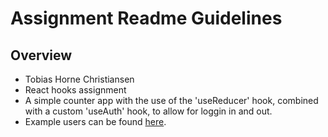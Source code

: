 # Assignment Readme Guidelines

## Overview

- Tobias Horne Christiansen
- React hooks assignment
- A simple counter app with the use of the 'useReducer' hook, combined with a custom 'useAuth' hook, to allow for loggin in and out.
- Example users can be found [here](./react-hooks/src/AuthHook.ts).
